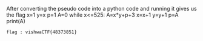 After converting the pseudo code into a python code and running it gives us the flag
x=1
y=x 
p=1 
A=0 
while x<=525:
    A=x*y+p+3
    x=x+1
    y=y+1
    p=A 
    print(A)
    
    flag : vishwaCTF{48373851}
